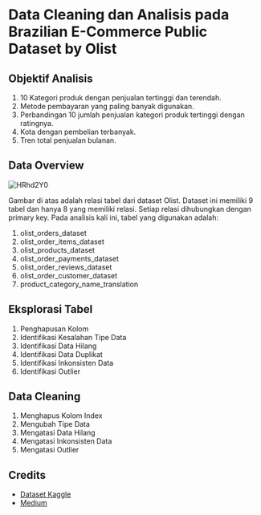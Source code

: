 # Data Cleaning dan Analisis pada Brazilian E-Commerce Public Dataset by Olist

## Objektif Analisis
  1. 10 Kategori produk dengan penjualan tertinggi dan terendah.
  2. Metode pembayaran yang paling banyak digunakan.
  3. Perbandingan 10 jumlah penjualan kategori produk tertinggi dengan ratingnya.
  4. Kota dengan pembelian terbanyak.
  5. Tren total penjualan bulanan.

## Data Overview
![HRhd2Y0](https://github.com/randifajar/Data-Wrangling-and-SQL/assets/46032161/0e340f85-f410-4026-9373-7807229d54ea)

Gambar di atas adalah relasi tabel dari dataset Olist. Dataset ini memiliki 9 tabel dan hanya 8 yang memiliki relasi. Setiap relasi dihubungkan dengan primary key. Pada analisis kali ini, tabel yang digunakan adalah:

  1. olist_orders_dataset
  2. olist_order_items_dataset
  3. olist_products_dataset
  4. olist_order_payments_dataset
  5. olist_order_reviews_dataset
  6. olist_order_customer_dataset
  7. product_category_name_translation

## Eksplorasi Tabel
  1. Penghapusan Kolom
  2. Identifikasi Kesalahan Tipe Data
  3. Identifikasi Data Hilang
  4. Identifikasi Data Duplikat
  5. Identifikasi Inkonsisten Data
  6. Identifikasi Outlier

## Data Cleaning
  1. Menghapus Kolom Index
  2. Mengubah Tipe Data
  3. Mengatasi Data Hilang
  4. Mengatasi Inkonsisten Data
  5. Mengatasi Outlier

## Credits
  - [Dataset Kaggle](https://www.kaggle.com/datasets/olistbr/brazilian-ecommerce)
  - [Medium](https://randiwicaksono.medium.com/data-cleaning-dan-analisis-pada-brazilian-e-commerce-public-dataset-by-olist-f0423d3fd6ad)
